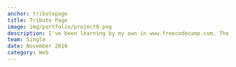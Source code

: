 ```yaml
---
anchor: tributepage
title: Tribute Page
image: img/portfolio/project0.png
description: I've been learning by my own in www.freecodecamp.com, The live demo and source code can be found <a href="http://codepen.io/davidsanchez96/pen/GNmWxE">here</a>, Using Bootstrap framework.
team: Single
date: November 2016
category: Web
---
```

